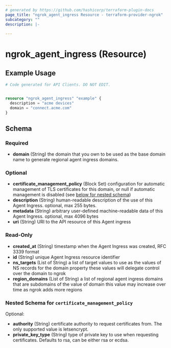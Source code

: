 ```yaml
---
# generated by https://github.com/hashicorp/terraform-plugin-docs
page_title: "ngrok_agent_ingress Resource - terraform-provider-ngrok"
subcategory: ""
description: |-
  
---
```


# ngrok_agent_ingress (Resource)



## Example Usage

```terraform
# Code generated for API Clients. DO NOT EDIT.


resource "ngrok_agent_ingress" "example" {
  description = "acme devices"
  domain = "connect.acme.com"
}
```

<!-- schema generated by tfplugindocs -->
## Schema

### Required

- **domain** (String) the domain that you own to be used as the base domain name to generate regional agent ingress domains.

### Optional

- **certificate_management_policy** (Block Set) configuration for automatic management of TLS certificates for this domain, or null if automatic management is disabled (see [below for nested schema](#nestedblock--certificate_management_policy))
- **description** (String) human-readable description of the use of this Agent Ingress. optional, max 255 bytes.
- **metadata** (String) arbitrary user-defined machine-readable data of this Agent Ingress. optional, max 4096 bytes
- **uri** (String) URI to the API resource of this Agent ingress

### Read-Only

- **created_at** (String) timestamp when the Agent Ingress was created, RFC 3339 format
- **id** (String) unique Agent Ingress resource identifier
- **ns_targets** (List of String) a list of target values to use as the values of NS records for the domain property these values will delegate control over the domain to ngrok
- **region_domains** (List of String) a list of regional agent ingress domains that are subdomains of the value of domain this value may increase over time as ngrok adds more regions

<a id="nestedblock--certificate_management_policy"></a>
### Nested Schema for `certificate_management_policy`

Optional:

- **authority** (String) certificate authority to request certificates from. The only supported value is letsencrypt.
- **private_key_type** (String) type of private key to use when requesting certificates. Defaults to rsa, can be either rsa or ecdsa.


